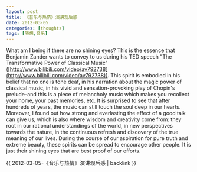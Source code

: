 ```yaml
---
layout: post
title: 《音乐与热情》演讲观后感
date: 2012-03-05
categories: [thoughts]
tags: [随想,音乐]
---
```


What am I being if there are no shining eyes? This is the essence that Benjamin Zander wants to convey to us during his TED speech "The Transformative Power of Classical Music" ([http://www.bilibili.com/video/av792738](http://www.bilibili.com/video/av792738)). This spirit is embodied in his belief that no one is tone deaf, in his narration about the magic power of classical music, in his vivid and sensation-provoking play of Chopin's prelude–and this is a piece of melancholy music which makes you recollect your home, your past memories, etc. It is surprised to see that after hundreds of years, the music can still touch the soul deep in our hearts. Moreover, I found out how strong and everlasting the effect of a good talk can give us, which is also where wisdom and creativity come from: they root in our rational understandings of the world, in new perspectives towards the nature, in the continuous refresh and discovery of the true meaning of our lives. During the course of our aspiration for pure truth and extreme beauty, these spirits can be spread to encourage other people. It is just their shining eyes that are best proof of our efforts.

{{ 2012-03-05-《音乐与热情》演讲观后感 | backlink }}
